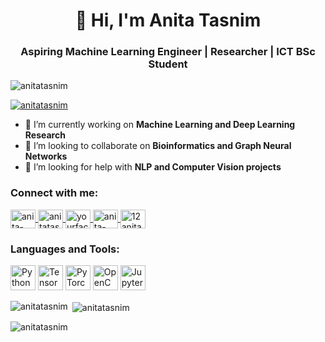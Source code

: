 <h1 align="center">👋 Hi, I'm Anita Tasnim</h1>
<h3 align="center">Aspiring Machine Learning Engineer | Researcher | ICT BSc Student</h3>

<p align="left"> 
  <img src="https://komarev.com/ghpvc/?username=anitatasnim&label=Profile%20views&color=0e75b6&style=flat" alt="anitatasnim" /> 
</p>

<p align="left"> 
  <a href="https://github.com/ryo-ma/github-profile-trophy">
    <img src="https://github-profile-trophy.vercel.app/?username=anitatasnim" alt="anitatasnim" />
  </a>
</p>

- 🔭 I’m currently working on **Machine Learning and Deep Learning Research**
- 👯 I’m looking to collaborate on **Bioinformatics and Graph Neural Networks**
- 🤝 I’m looking for help with **NLP and Computer Vision projects**

<h3 align="left">Connect with me:</h3>
<p align="left">
  <a href="https://www.linkedin.com/in/anita-tasnim" target="blank">
    <img align="center" src="https://raw.githubusercontent.com/rahuldkjain/github-profile-readme-generator/master/src/images/icons/Social/linkedin.svg" alt="anita-tasnim" height="30" width="40" />
  </a>
  <a href="https://www.kaggle.com/anitatasnim" target="blank">
    <img align="center" src="https://raw.githubusercontent.com/rahuldkjain/github-profile-readme-generator/master/src/images/icons/Social/kaggle.svg" alt="anitatasnim" height="30" width="40" />
  </a>
  <a href="https://www.facebook.com/yourfacebookprofile" target="blank">
    <img align="center" src="https://raw.githubusercontent.com/rahuldkjain/github-profile-readme-generator/src/images/icons/Social/facebook.svg" alt="yourfacebookprofile" height="30" width="40" />
  </a>
  <a href="https://www.youtube.com/c/anita-tasnim" target="blank">
    <img align="center" src="https://raw.githubusercontent.com/rahuldkjain/github-profile-readme-generator/src/images/icons/Social/youtube.svg" alt="anita-tasnim" height="30" width="40" />
  </a>
  <a href="https://codeforces.com/profile/12anitatasnim" target="blank">
    <img align="center" src="https://raw.githubusercontent.com/rahuldkjain/github-profile-readme-generator/src/images/icons/Social/codeforces.svg" alt="12anitatasnim" height="30" width="40" />
  </a>
</p>

<h3 align="left">Languages and Tools:</h3>
<p align="left">
  <!-- Replace with your relevant skills and tools related to ML and DL -->
  <img src="https://img.icons8.com/color/48/000000/python.png" alt="Python" width="40" height="40"/>
  <img src="https://img.icons8.com/color/48/000000/tensorflow.png" alt="TensorFlow" width="40" height="40"/>
  <img src="https://img.icons8.com/color/48/000000/pytorch.png" alt="PyTorch" width="40" height="40"/>
  <img src="https://img.icons8.com/color/48/000000/opencv.png" alt="OpenCV" width="40" height="40"/>
  <img src="https://img.icons8.com/color/48/000000/jupyter-notebook.png" alt="Jupyter Notebook" width="40" height="40"/>
</p>

<p>
  <img align="left" src="https://github-readme-stats.vercel.app/api/top-langs?username=anitatasnim&show_icons=true&locale=en&layout=compact" alt="anitatasnim" />
</p>

<p>&nbsp;<img align="center" src="https://github-readme-stats.vercel.app/api?username=anitatasnim&show_icons=true&locale=en" alt="anitatasnim" /></p>

<p><img align="center" src="https://github-readme-streak-stats.herokuapp.com/?user=anitatasnim" alt="anitatasnim" /></p>
